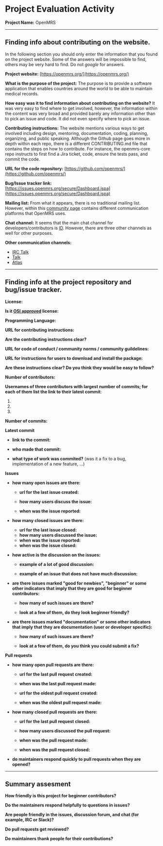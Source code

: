 # Project Evaluation Activity



__Project Name:__  OpenMRS


---

## Finding info about contributing on the website.

In the following section you should only enter the information that you
found on the project website. Some of the answers will be impossible to find, others
may be very hard to find. Do not _google_ for answers.

__Project website:__ [https://openmrs.org/](https://openmrs.org/)


__What is the purpose of the project:__ The purpose is to provide a software application that enables countries around the world to be able to maintain medical records.


__How easy was it to find information about contributing on the website?__ It was very easy to find where to get involved, however, the information within the content was very broad and provided barely any information other than to pick an issue and code. It did not even specify where to pick an issue.


__Contributing instructions:__ The website mentions various ways to get involved including design, mentoring, documentation, coding, planning, organizing, and public speaking. Although the Github page goes more in depth within each repo, there is a different CONTRIBUTING.md file that contains the steps on how to contribute. For instance, the openmrs-core repo instructs to first find a Jira ticket, code, ensure the tests pass, and commit the code.

__URL for the code repository:__ [https://github.com/openmrs/](https://github.com/openmrs/)

__Bug/Issue tracker link:__ [https://issues.openmrs.org/secure/Dashboard.jspa](https://issues.openmrs.org/secure/Dashboard.jspa)

__Mailing list:__ From what it appears, there is no traditional mailing list. However, within this [community page](https://openmrs.org/community/) contains different communication platforms that OpenMRS uses.


__Chat channel:__ It seems that the main chat channel for developers/contributors is [ID](https://id.openmrs.org/). However, there are three other channels as well for other purposes.

__Other communication channels:__
* [IRC Talk](https://wiki.openmrs.org/display/IRC/Home)
* [Talk](https://talk.openmrs.org/)
* [Atlas](https://atlas.openmrs.org/)


---

## Finding info at the project repository and bug/issue tracker.

__License:__

__Is it [OSI approved](https://opensource.org/licenses/alphabetical) license:__

__Programming Language:__

__URL for contributing instructions:__ 

__Are the contributing instructions clear?__ 


__URL for code of conduct / community norms / community guildelines:__

__URL for instructions for users to download and install the package:__


__Are these instructions clear? Do you think they would be easy to follow?__


__Number of contributors:__


__Usernames of three contributors with largest number of commits; for
each of them list the link to their latest commit__:

1.
2.
3.


__Number of commits:__

__Latest commit__

- __link to the commit:__

- __who made that commit:__

- __what type of work was commited?__ (was it a fix to a bug, implementation of a new feature, ...)


__Issues__

- __how many open issues are there:__

    - __url for the last issue created:__

    - __how many users discuss the issue:__
    
    - __when was the issue reported:__
    

- __how many closed issues are there:__
    - __url for the last issue closed:__
    - __how many users discussed the issue:__
    - __when was the issue reported:__
    - __when was the issue closed:__

- __how active is the discussion on the issues:__ 

    - __example of a lot of good discussion:__ 
    
    - __example of an issue that does not have much discussion:__



- __are there issues marked "good for newbies", "beginner" or some other indicators that imply that they are good for beginner contributors:__

    - __how many of such issues are there?__
    
    - __look at a few of them, do they look beginner friendly?__ 



- __are there issues marked "documentation" or some other indicators that imply that they are documentation (user or developer specific):__

    - __how many of such issues are there?__
    
    - __look at a few of them, do you think you could submit a fix?__ 



__Pull requests__

- __how many open pull requests are there:__

    - __url for the last pull request created:__
    
    - __when was the last pull request made:__

    - __url for the oldest pull request created:__
    
    - __when was the oldest pull request made:__

- __how many closed pull requests are there:__

    - __url for the last pull request closed:__
    
    - __how many users discussed the pull request:__
    
    - __when was the pull request made:__
    
    - __when was the pull request closed:__
    

- __do maintainers respond quickly to pull requests when they are opened?__ 





---


## Summary assesment
__How friendly is this project for beginner contributors?__


__Do the maintainers respond helpfully to questions in issues?__


__Are people friendly in the issues, discussion forum, and chat (for example, IRC or Slack)?__



__Do pull requests get reviewed?__



__Do maintainers thank people for their contributions?__


